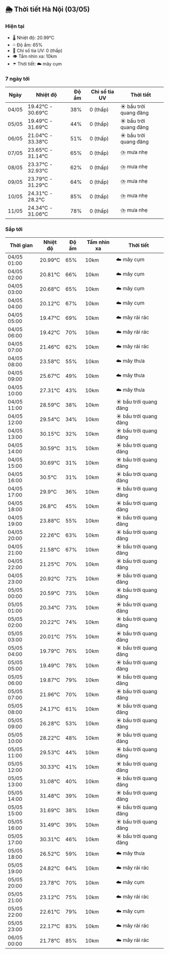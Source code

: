 ## 🌦️ Thời tiết Hà Nội (03/05)

### Hiện tại

- 🌡️ Nhiệt độ: 20.99℃
- 💦 Độ ẩm: 65%
- 🌟 Chỉ số tia UV: 0 (thấp)
- 👁️ Tầm nhìn xa: 10km
- ☂️ Thời tiết: ☁️ mây cụm

### 7 ngày tới

| Ngày | Nhiệt độ | Độ ẩm | Chỉ số tia UV | Thời tiết |
| --- | --- | --- | --- | --- |
| 04/05 | 19.42℃ - 30.69℃ | 38% | 0 (thấp) | ☀️ bầu trời quang đãng |
| 05/05 | 19.49℃ - 31.69℃ | 44% | 0 (thấp) | ☀️ bầu trời quang đãng |
| 06/05 | 21.04℃ - 33.38℃ | 51% | 0 (thấp) | ☀️ bầu trời quang đãng |
| 07/05 | 23.65℃ - 31.14℃ | 65% | 0 (thấp) | ⛈️ mưa nhẹ |
| 08/05 | 23.37℃ - 32.93℃ | 62% | 0 (thấp) | ⛈️ mưa nhẹ |
| 09/05 | 23.79℃ - 31.29℃ | 64% | 0 (thấp) | ⛈️ mưa nhẹ |
| 10/05 | 24.31℃ - 28.2℃ | 85% | 0 (thấp) | ⛈️ mưa nhẹ |
| 11/05 | 24.34℃ - 31.06℃ | 78% | 0 (thấp) | ⛈️ mưa nhẹ |

### Sắp tới

| Thời gian | Nhiệt độ | Độ ẩm | Tầm nhìn xa | Thời tiết |
| --- | --- | --- | --- | --- |
| 04/05 01:00 | 20.99℃ | 65% | 10km | ☁️ mây cụm |
| 04/05 02:00 | 20.81℃ | 66% | 10km | ☁️ mây cụm |
| 04/05 03:00 | 20.68℃ | 65% | 10km | ☁️ mây cụm |
| 04/05 04:00 | 20.12℃ | 67% | 10km | ☁️ mây cụm |
| 04/05 05:00 | 19.47℃ | 69% | 10km | ☁️ mây rải rác |
| 04/05 06:00 | 19.42℃ | 70% | 10km | ☁️ mây rải rác |
| 04/05 07:00 | 21.46℃ | 62% | 10km | ☁️ mây rải rác |
| 04/05 08:00 | 23.58℃ | 55% | 10km | ☁️ mây thưa |
| 04/05 09:00 | 25.67℃ | 49% | 10km | ☁️ mây thưa |
| 04/05 10:00 | 27.31℃ | 43% | 10km | ☁️ mây thưa |
| 04/05 11:00 | 28.59℃ | 38% | 10km | ☀️ bầu trời quang đãng |
| 04/05 12:00 | 29.54℃ | 34% | 10km | ☀️ bầu trời quang đãng |
| 04/05 13:00 | 30.15℃ | 32% | 10km | ☀️ bầu trời quang đãng |
| 04/05 14:00 | 30.59℃ | 31% | 10km | ☀️ bầu trời quang đãng |
| 04/05 15:00 | 30.69℃ | 31% | 10km | ☀️ bầu trời quang đãng |
| 04/05 16:00 | 30.5℃ | 31% | 10km | ☀️ bầu trời quang đãng |
| 04/05 17:00 | 29.9℃ | 36% | 10km | ☀️ bầu trời quang đãng |
| 04/05 18:00 | 26.8℃ | 45% | 10km | ☀️ bầu trời quang đãng |
| 04/05 19:00 | 23.88℃ | 55% | 10km | ☀️ bầu trời quang đãng |
| 04/05 20:00 | 22.26℃ | 63% | 10km | ☀️ bầu trời quang đãng |
| 04/05 21:00 | 21.58℃ | 67% | 10km | ☀️ bầu trời quang đãng |
| 04/05 22:00 | 21.25℃ | 70% | 10km | ☀️ bầu trời quang đãng |
| 04/05 23:00 | 20.92℃ | 72% | 10km | ☀️ bầu trời quang đãng |
| 05/05 00:00 | 20.59℃ | 73% | 10km | ☀️ bầu trời quang đãng |
| 05/05 01:00 | 20.34℃ | 73% | 10km | ☀️ bầu trời quang đãng |
| 05/05 02:00 | 20.22℃ | 74% | 10km | ☀️ bầu trời quang đãng |
| 05/05 03:00 | 20.01℃ | 75% | 10km | ☀️ bầu trời quang đãng |
| 05/05 04:00 | 19.79℃ | 76% | 10km | ☀️ bầu trời quang đãng |
| 05/05 05:00 | 19.49℃ | 78% | 10km | ☀️ bầu trời quang đãng |
| 05/05 06:00 | 19.87℃ | 79% | 10km | ☀️ bầu trời quang đãng |
| 05/05 07:00 | 21.96℃ | 70% | 10km | ☀️ bầu trời quang đãng |
| 05/05 08:00 | 24.17℃ | 61% | 10km | ☀️ bầu trời quang đãng |
| 05/05 09:00 | 26.28℃ | 53% | 10km | ☀️ bầu trời quang đãng |
| 05/05 10:00 | 28.22℃ | 48% | 10km | ☀️ bầu trời quang đãng |
| 05/05 11:00 | 29.53℃ | 44% | 10km | ☀️ bầu trời quang đãng |
| 05/05 12:00 | 30.33℃ | 41% | 10km | ☀️ bầu trời quang đãng |
| 05/05 13:00 | 31.08℃ | 40% | 10km | ☀️ bầu trời quang đãng |
| 05/05 14:00 | 31.48℃ | 39% | 10km | ☀️ bầu trời quang đãng |
| 05/05 15:00 | 31.69℃ | 38% | 10km | ☀️ bầu trời quang đãng |
| 05/05 16:00 | 31.49℃ | 39% | 10km | ☀️ bầu trời quang đãng |
| 05/05 17:00 | 30.31℃ | 46% | 10km | ☀️ bầu trời quang đãng |
| 05/05 18:00 | 26.52℃ | 59% | 10km | ☁️ mây thưa |
| 05/05 19:00 | 24.82℃ | 64% | 10km | ☁️ mây rải rác |
| 05/05 20:00 | 23.78℃ | 70% | 10km | ☁️ mây cụm |
| 05/05 21:00 | 23.12℃ | 75% | 10km | ☁️ mây rải rác |
| 05/05 22:00 | 22.61℃ | 79% | 10km | ☁️ mây cụm |
| 05/05 23:00 | 22.17℃ | 83% | 10km | ☁️ mây rải rác |
| 06/05 00:00 | 21.78℃ | 85% | 10km | ☁️ mây rải rác |
